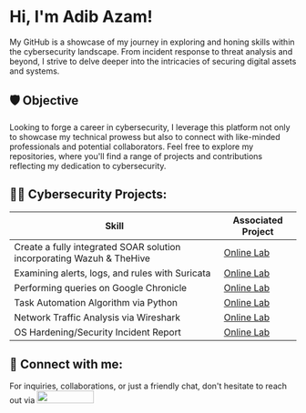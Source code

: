 <h1>Hi, I'm Adib Azam! </h1>
My GitHub is a showcase of my journey in exploring and honing skills within the cybersecurity landscape. 
From incident response to threat analysis and beyond, I strive to delve deeper into the intricacies of securing digital assets and systems.

## 🛡️ Objective
Looking to forge a career in cybersecurity, I leverage this platform not only to showcase my technical prowess but also to connect with like-minded professionals and potential collaborators.
Feel free to explore my repositories, where you'll find a range of projects and contributions reflecting my dedication to cybersecurity. 

## 👨‍💻 Cybersecurity Projects:

| Skill                                         | Associated Project         |
|-----------------------------------------------|----------------------------|
| Create a fully integrated SOAR solution incorporating Wazuh & TheHive| <a href="https://github.com/adibazam/SOC-Automation-Project">Online Lab</a>|
| Examining alerts, logs, and rules with Suricata                  | <a href="https://github.com/adibazam/Examine-alerts-logs-and-rules-with-Suricata">Online Lab|
| Performing queries on Google Chronicle | <a href="https://github.com/adibazam/Performing-queries-on-Chronicle">Online Lab|
| Task Automation Algorithm via Python| <a href="https://github.com/adibazam/Task-Automation-Algorithm-via-Python/blob/main/Python%20Task%20Automation%20Lab.ipynb">Online Lab</a>|
| Network Traffic Analysis via Wireshark      | <a href="https://github.com/adibazam/Network-Traffic-Analysis-via-Wireshark">Online Lab</a>|
| OS Hardening/Security Incident Report                           | <a href="https://github.com/adibazam/OS-Hardening-Lab/tree/main">Online Lab</a>|

## 🤳 Connect with me:
For inquiries, collaborations, or just a friendly chat, don't hesitate to reach out via
<a href="https://www.linkedin.com/in/adib-azam-729817184/"><img src="https://img.shields.io/badge/-LinkedIn-0072b1?&style=for-the-badge&logo=linkedin&logoColor=white" width="100" height="22" /></a>
